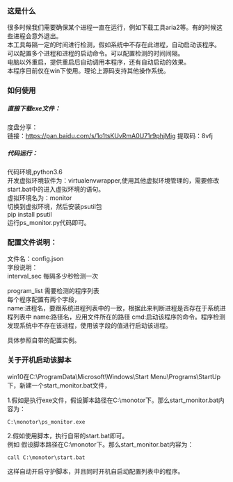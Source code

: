 ### 这是什么
很多时候我们需要确保某个进程一直在运行，例如下载工具aria2等。有的时候这些进程会意外退出。     
本工具每隔一定的时间进行检测，假如系统中不存在此进程，自动启动该程序。  
可以配置多个进程和进程的启动命令。可以配置检测的时间间隔。  
电脑以外重启，提供重启后自动调用本程序，还有自动启动的效果。  
本程序目前仅在win下使用。理论上源码支持其他操作系统。  

### 如何使用  
##### 直接下载exe文件：  
度盘分享：  
链接：https://pan.baidu.com/s/1o1tsKUvRmA0U71r9phjMig 
提取码：8vfj 

##### 代码运行：
代码环境,python3.6  
开发虚拟环境软件为：virtualenvwrapper,使用其他虚拟环境管理的，需要修改start.bat中的进入虚拟环境的语句。  
虚拟环境名为：monitor  
切换到虚拟环境，然后安装psutil包    
pip install psutil  
运行ps_monitor.py代码即可。  

### 配置文件说明：
文件名：config.json  
字段说明：  
interval_sec 每隔多少秒检测一次  

program_list 需要检测的程序列表  
每个程序配置有两个字段，  
name:进程名，要跟系统进程列表中的一致，根据此来判断进程是否存在于系统进程列表中
name:路径名，应用文件所在的路径
cmd:启动该程序的命令。程序检测发现系统中不存在该进程，使用该字段的值进行启动该进程。  

具体参照自带的配置实例。  

### 关于开机启动该脚本
win10在C:\ProgramData\Microsoft\Windows\Start Menu\Programs\StartUp下，新建一个start_monitor.bat文件，   
 
1.假如是执行exe文件，假设脚本路径在C:\monotor下。那么start_monitor.bat内容为：   
```
C:\monotor\ps_monitor.exe
```

2.假如使用脚本，执行自带的start.bat即可。  
例如 假设脚本路径在C:\monotor下。那么start_monitor.bat内容为：  
```
call C:\monotor\start.bat
```
这样自动开启守护脚本，并且同时开机自启动配置列表中的程序。  
